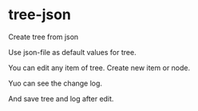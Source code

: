 # tree-json

Create tree from json

Use json-file as default values for tree.

You can edit any item of tree.
Create new item or node.

Yuo can see the change log.

And save tree and log after edit.

